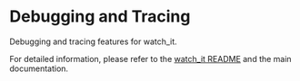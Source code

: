 # Debugging and Tracing

Debugging and tracing features for watch_it.

For detailed information, please refer to the [watch_it README](https://pub.dev/packages/watch_it) and the main documentation.
